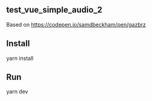 ## test_vue_simple_audio_2

Based on https://codepen.io/samdbeckham/pen/gazbrz

## Install

yarn install

## Run

yarn dev
